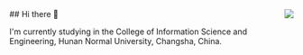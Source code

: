 <img align="right" src="[https://github-readme-stats.vercel.app/api?username=jasonrainbow&show_icons=true&icon_color=805AD5&text_color=718096&bg_color=ffffff&hide_title=true](https://github-readme-stats.vercel.app/api?username=anuraghazra&show_icons=true&theme=dark#gh-dark-mode-only)" />
## Hi there 👋

<!--
**JasonRainbow/JasonRainbow** is a ✨ _special_ ✨ repository because its `README.md` (this file) appears on your GitHub profile.

Here are some ideas to get you started:

- 🔭 I’m currently working on ...
- 🌱 I’m currently learning ...
- 👯 I’m looking to collaborate on ...
- 🤔 I’m looking for help with ...
- 💬 Ask me about ...
- 📫 How to reach me: ...
- 😄 Pronouns: ...
- ⚡ Fun fact: ...
-->
I'm currently studying in the College of Information Science and Engineering, Hunan Normal University, Changsha, China.
